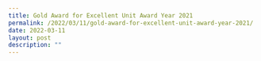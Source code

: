 ```yaml
---
title: Gold Award for Excellent Unit Award Year 2021
permalink: /2022/03/11/gold-award-for-excellent-unit-award-year-2021/
date: 2022-03-11
layout: post
description: ""
---
```


